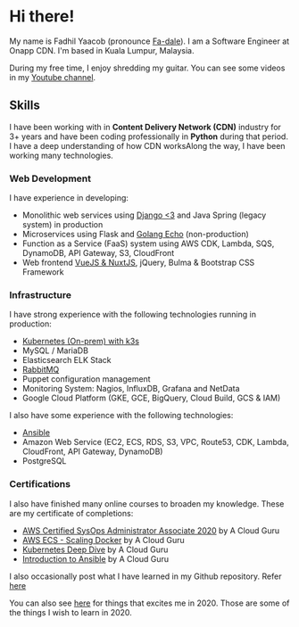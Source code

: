 
# Hi there!

My name is Fadhil Yaacob (pronounce [Fa-dale](https://www.howtopronounce.com/fadale/)). I am a Software Engineer at Onapp CDN. I'm based in Kuala Lumpur, Malaysia.

During my free time, I enjoy shredding my guitar. You can see some videos in my [Youtube channel](https://www.youtube.com/user/piukul/).

## Skills

I have been working with in **Content Delivery Network (CDN)** industry for 3+ years and have been coding professionally in **Python** during that period. I have a deep understanding of how CDN worksAlong the way, I have been working many technologies.

### Web Development

I have experience in developing:

- Monolithic web services using [Django <3](/tags/django/) and Java Spring (legacy system) in production
- Microservices using Flask and [Golang Echo](/tags/golang/) (non-production)
- Function as a Service (FaaS) system using AWS CDK, Lambda, SQS, DynamoDB, API Gateway, S3, CloudFront
- Web frontend [VueJS & NuxtJS](/tags/vue-js/), jQuery, Bulma & Bootstrap CSS Framework

### Infrastructure

I have strong experience with the following technologies running in production:

- [Kubernetes (On-prem) with k3s](/tags/kubernetes/)
- MySQL / MariaDB
- Elasticsearch ELK Stack
- [RabbitMQ](/tags/message-queue/)
- Puppet configuration management
- Monitoring System: Nagios, InfluxDB, Grafana and NetData
- Google Cloud Platform (GKE, GCE, BigQuery, Cloud Build, GCS & IAM)

I also have some experience with the following technologies:

- [Ansible](https://github.com/sdil/learning/tree/master/ansible)
- Amazon Web Service (EC2, ECS, RDS, S3, VPC, Route53, CDK, Lambda, CloudFront, API Gateway, DynamoDB)
- PostgreSQL

### Certifications

I also have finished many online courses to broaden my knowledge. These are my certificate of completions:

- [AWS Certified SysOps Administrator Associate 2020](https://verify.acloud.guru/4A968CDFC398) by A Cloud Guru
- [AWS ECS - Scaling Docker](https://verify.acloud.guru/BC648C629A48) by A Cloud Guru
- [Kubernetes Deep Dive](https://verify.acloud.guru/445E8386BBF0) by A Cloud Guru
- [Introduction to Ansible](https://verify.acloud.guru/EE90B7C9B544) by A Cloud Guru

I also occasionally post what I have learned in my Github repository. Refer [here](https://github.com/sdil/learning)

You can also see [here](/blog/2020-whats-next) for things that excites me in 2020. Those are some of the things I wish to learn in 2020.
